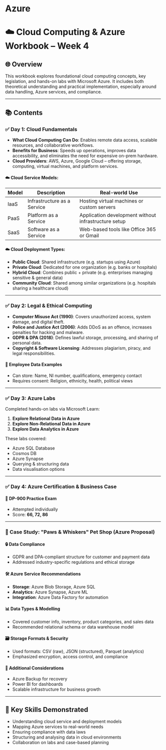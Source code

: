 # Azure

# ☁️ Cloud Computing & Azure Workbook – Week 4

## 🌐 Overview

This workbook explores foundational cloud computing concepts, key legislation, and hands-on labs with Microsoft Azure. It includes both theoretical understanding and practical implementation, especially around data handling, Azure services, and compliance.

---

## 📚 Contents

### ✅ Day 1: Cloud Fundamentals

- **What Cloud Computing Can Do**: Enables remote data access, scalable resources, and collaborative workflows.
- **Benefits for Business**: Speeds up operations, improves data accessibility, and eliminates the need for expensive on-prem hardware.
- **Cloud Providers**: AWS, Azure, Google Cloud – offering storage, computing, virtual machines, and platform services.

#### ☁️ Cloud Service Models:
| Model | Description | Real-world Use |
|-------|-------------|----------------|
| IaaS  | Infrastructure as a Service | Hosting virtual machines or custom servers |
| PaaS  | Platform as a Service | Application development without infrastructure setup |
| SaaS  | Software as a Service | Web-based tools like Office 365 or Gmail |

#### ☁️ Cloud Deployment Types:
- **Public Cloud**: Shared infrastructure (e.g. startups using Azure)
- **Private Cloud**: Dedicated for one organization (e.g. banks or hospitals)
- **Hybrid Cloud**: Combines public + private (e.g. enterprises managing sensitive & general data)
- **Community Cloud**: Shared among similar organizations (e.g. hospitals sharing a healthcare cloud)

---

### ✅ Day 2: Legal & Ethical Computing

- **Computer Misuse Act (1990)**: Covers unauthorized access, system damage, and digital theft.
- **Police and Justice Act (2006)**: Adds DDoS as an offence, increases penalties for hacking and malware.
- **GDPR & DPA (2018)**: Defines lawful storage, processing, and sharing of personal data.
- **Copyright & Software Licensing**: Addresses plagiarism, piracy, and legal responsibilities.

#### 🔐 Employee Data Examples
- Can store: Name, NI number, qualifications, emergency contact
- Requires consent: Religion, ethnicity, health, political views

---

### ✅ Day 3: Azure Labs

Completed hands-on labs via Microsoft Learn:
1. **Explore Relational Data in Azure**  
2. **Explore Non-Relational Data in Azure**  
3. **Explore Data Analytics in Azure**

These labs covered:
- Azure SQL Database
- Cosmos DB
- Azure Synapse
- Querying & structuring data
- Data visualisation options

---

### ✅ Day 4: Azure Certification & Business Case

#### 🧪 DP-900 Practice Exam  
- Attempted individually
- Score: **66, 72, 86**

---

### 🐾 Case Study: "Paws & Whiskers" Pet Shop (Azure Proposal)

#### 🔒 Data Compliance
- GDPR and DPA-compliant structure for customer and payment data
- Addressed industry-specific regulations and ethical storage

#### 🛠 Azure Service Recommendations
- **Storage**: Azure Blob Storage, Azure SQL
- **Analytics**: Azure Synapse, Azure ML
- **Integration**: Azure Data Factory for automation

#### 📊 Data Types & Modelling
- Covered customer info, inventory, product categories, and sales data
- Recommended relational schema or data warehouse model

#### 🗃 Storage Formats & Security
- Used formats: CSV (raw), JSON (structured), Parquet (analytics)
- Emphasized encryption, access control, and compliance

#### 🔁 Additional Considerations
- Azure Backup for recovery
- Power BI for dashboards
- Scalable infrastructure for business growth

---

## 📌 Key Skills Demonstrated

- Understanding cloud service and deployment models
- Mapping Azure services to real-world needs
- Ensuring compliance with data laws
- Structuring and analysing data in cloud environments
- Collaboration on labs and case-based planning
